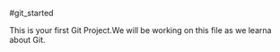 #git_started

This is your first Git Project.We will be working on this file as we learna about Git.